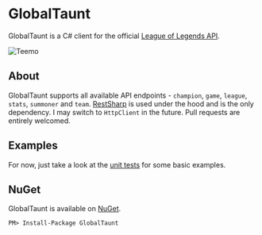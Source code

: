 # GlobalTaunt

GlobalTaunt is a C# client for the official [League of Legends API](https://developer.riotgames.com/).

![Teemo](http://i.imgur.com/xSgL0HW.jpg "Teemo")

## About

GlobalTaunt supports all available API endpoints - `champion`, `game`, `league`, `stats`, `summoner` and `team`. [RestSharp](http://restsharp.org/) is used under the hood and is the only dependency. I may switch to `HttpClient` in the future. Pull requests are entirely welcomed.

## Examples

For now, just take a look at the [unit tests](https://github.com/ryancole/GlobalTaunt/tree/master/GlobalTaunt.Test/Tests) for some basic examples.

## NuGet

GlobalTaunt is available on [NuGet](http://www.nuget.org/packages/GlobalTaunt/).

```
PM> Install-Package GlobalTaunt
```

